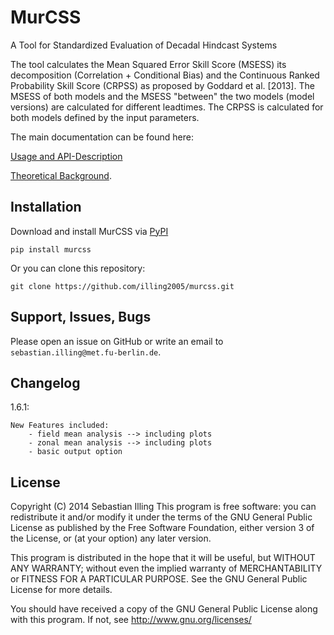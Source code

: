 MurCSS
=====
A Tool for Standardized Evaluation of Decadal Hindcast Systems

The tool calculates the Mean Squared Error Skill Score (MSESS) its
decomposition (Correlation + Conditional Bias) and the Continuous
Ranked Probability Skill Score (CRPSS) as proposed by Goddard et
al. [2013]. The MSESS of both models and the MSESS "between" the two
models (model versions) are calculated for different leadtimes. The
CRPSS is calculated for both models defined by the input parameters.

The main documentation can be found here:

[Usage and API-Description][local-docs] 

[Theoretical Background][homepage].

Installation
-
Download and install MurCSS via [PyPI][]
```
pip install murcss
```

Or you can clone this repository:
```
git clone https://github.com/illing2005/murcss.git
```

Support, Issues, Bugs
-
Please open an issue on GitHub or write an email to `sebastian.illing@met.fu-berlin.de`.

Changelog
-
1.6.1:
```
New Features included:
    - field mean analysis --> including plots
    - zonal mean analysis --> including plots
    - basic output option
```
License
-
Copyright (C) 2014 Sebastian Illing This program is free software: you can redistribute it and/or modify it under the terms of the GNU General Public License as published by the Free Software Foundation, either version 3 of the License, or (at your option) any later version.

This program is distributed in the hope that it will be useful, but WITHOUT ANY WARRANTY; without even the implied warranty of MERCHANTABILITY or FITNESS FOR A PARTICULAR PURPOSE. See the GNU General Public License for more details.

You should have received a copy of the GNU General Public License along with this program. If not, see http://www.gnu.org/licenses/

[local-docs]: https://rawgit.com/illing2005/murcss/master/doc/build/html/index.html
[sample data]: ./sample_data
[sample output]: ./sample_output
[unittests]: ./integration/tests
[homepage]: https://www-miklip.dkrz.de/about/murcss
[PyPI]: https://pypi.python.org/pypi/murcss
[HadCRUT]: http://www.metoffice.gov.uk/hadobs/hadcrut4/data/current/download.html
